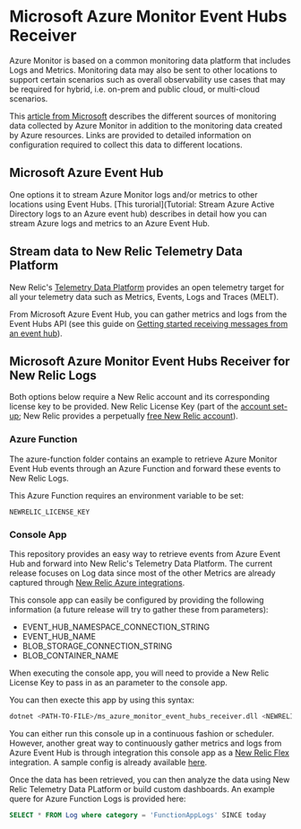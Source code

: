 # Microsoft Azure Monitor Event Hubs Receiver

Azure Monitor is based on a common monitoring data platform that includes Logs and Metrics. Monitoring data may also be sent to other locations to support certain scenarios such as overall observability use cases that may be required for hybrid, i.e. on-prem and public cloud, or multi-cloud scenarios.

This [article from Microsoft](https://docs.microsoft.com/en-us/azure/azure-monitor/platform/data-sources) describes the different sources of monitoring data collected by Azure Monitor in addition to the monitoring data created by Azure resources. Links are provided to detailed information on configuration required to collect this data to different locations.

## Microsoft Azure Event Hub

One options it to stream Azure Monitor logs and/or metrics to other locations using Event Hubs. [This turorial](Tutorial: Stream Azure Active Directory logs to an Azure event hub) describes in detail how you can stream Azure logs and metrics to an Azure Event Hub.

## Stream data to New Relic Telemetry Data Platform

New Relic's [Telemetry Data Platform](https://newrelic.com/platform/telemetry-data-platform) provides an open telemetry target for all your telemetry data such as Metrics, Events, Logs and Traces (MELT).

From Microsoft Azure Event Hub, you can gather metrics and logs from the Event Hubs API (see this guide on [Getting started receiving messages from an event hub](https://docs.microsoft.com/en-us/azure/event-hubs/event-hubs-dotnet-standard-getstarted-send)).

## Microsoft Azure Monitor Event Hubs Receiver for New Relic Logs

Both options below require a New Relic account and its corresponding license key to be provided. New Relic License Key (part of the [account set-up](https://docs.newrelic.com/docs/accounts/accounts-billing/account-setup/new-relic-license-key); New Relic provides a perpetually [free New Relic account](https://newrelic.com/signup)).

### Azure Function

The azure-function folder contains an example to retrieve Azure Monitor Event Hub events through an Azure Function and forward these events to New Relic Logs.

This Azure Function requires an environment variable to be set:

```
NEWRELIC_LICENSE_KEY
```

### Console App

This repository provides an easy way to retrieve events from Azure Event Hub and forward into New Relic's Telemetry Data Platform. The current release focuses on Log data since most of the other Metrics are already captured through [New Relic Azure integrations](https://docs.newrelic.com/docs/integrations/microsoft-azure-integrations/getting-started/introduction-azure-monitoring-integrations).

This console app can easily be configured by providing the following information (a future release will try to gather these from parameters):
- EVENT_HUB_NAMESPACE_CONNECTION_STRING
- EVENT_HUB_NAME
- BLOB_STORAGE_CONNECTION_STRING
- BLOB_CONTAINER_NAME

When executing the console app, you will need to provide a New Relic License Key to pass in as an parameter to the console app. 

You can then execte this app by using this syntax:

```bash
dotnet <PATH-TO-FILE>/ms_azure_monitor_event_hubs_receiver.dll <NEWRELIC_LICENSE_KEY>
```

You can either run this console up in a continuous fashion or scheduler. However, another great way to continuously gather metrics and logs from Azure Event Hub is through integration this console app as a [New Relic Flex](https://github.com/newrelic/nri-flex) integration. A sample config is already available [here](https://github.com/harrykimpel/nri-flex/blob/master/examples/microsoft-azure-monitor-logs.yml).

Once the data has been retrieved, you can then analyze the data using New Relic Telemetry Data PLatform or build custom dashboards. An example quere for Azure Function Logs is provided here:

```SQL
SELECT * FROM Log where category = 'FunctionAppLogs' SINCE today
```
